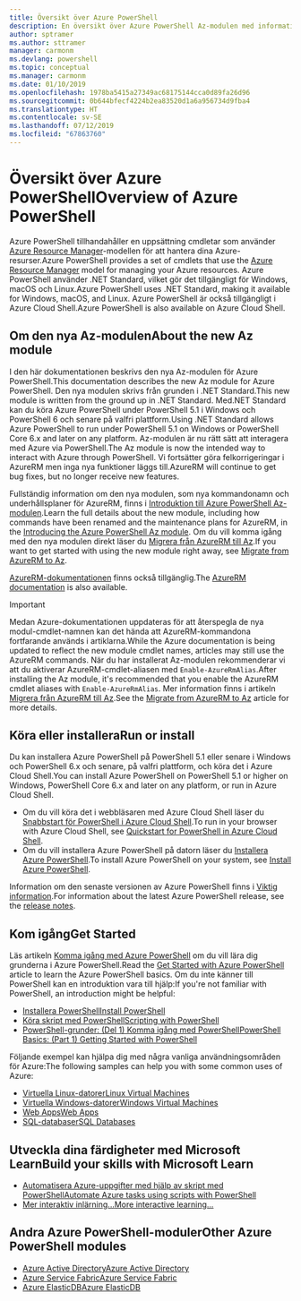 ```yaml
---
title: Översikt över Azure PowerShell
description: En översikt över Azure PowerShell Az-modulen med information om hur du installerar och kommer igång.
author: sptramer
ms.author: sttramer
manager: carmonm
ms.devlang: powershell
ms.topic: conceptual
ms.manager: carmonm
ms.date: 01/10/2019
ms.openlocfilehash: 1978ba5415a27349ac68175144cca0d89fa26d96
ms.sourcegitcommit: 0b644bfecf4224b2ea83520d1a6a956734d9fba4
ms.translationtype: HT
ms.contentlocale: sv-SE
ms.lasthandoff: 07/12/2019
ms.locfileid: "67863760"
---
```

# <a name="overview-of-azure-powershell"></a><span data-ttu-id="95e8f-103">Översikt över Azure PowerShell</span><span class="sxs-lookup"><span data-stu-id="95e8f-103">Overview of Azure PowerShell</span></span>

<span data-ttu-id="95e8f-104">Azure PowerShell tillhandahåller en uppsättning cmdletar som använder [Azure Resource Manager](/azure/azure-resource-manager/resource-group-overview)-modellen för att hantera dina Azure-resurser.</span><span class="sxs-lookup"><span data-stu-id="95e8f-104">Azure PowerShell provides a set of cmdlets that use the [Azure Resource Manager](/azure/azure-resource-manager/resource-group-overview) model for managing your Azure resources.</span></span> <span data-ttu-id="95e8f-105">Azure PowerShell använder .NET Standard, vilket gör det tillgängligt för Windows, macOS och Linux.</span><span class="sxs-lookup"><span data-stu-id="95e8f-105">Azure PowerShell uses .NET Standard, making it available for Windows, macOS, and Linux.</span></span>
<span data-ttu-id="95e8f-106">Azure PowerShell är också tillgängligt i Azure Cloud Shell.</span><span class="sxs-lookup"><span data-stu-id="95e8f-106">Azure PowerShell is also available on Azure Cloud Shell.</span></span>

## <a name="about-the-new-az-module"></a><span data-ttu-id="95e8f-107">Om den nya Az-modulen</span><span class="sxs-lookup"><span data-stu-id="95e8f-107">About the new Az module</span></span>

<span data-ttu-id="95e8f-108">I den här dokumentationen beskrivs den nya Az-modulen för Azure PowerShell.</span><span class="sxs-lookup"><span data-stu-id="95e8f-108">This documentation describes the new Az module for Azure PowerShell.</span></span> <span data-ttu-id="95e8f-109">Den nya modulen skrivs från grunden i .NET Standard.</span><span class="sxs-lookup"><span data-stu-id="95e8f-109">This new module is written from the ground up in .NET Standard.</span></span> <span data-ttu-id="95e8f-110">Med.NET Standard kan du köra Azure PowerShell under PowerShell 5.1 i Windows och PowerShell 6 och senare på valfri plattform.</span><span class="sxs-lookup"><span data-stu-id="95e8f-110">Using .NET Standard allows Azure PowerShell to run under PowerShell 5.1 on Windows or PowerShell Core 6.x and later on any platform.</span></span> <span data-ttu-id="95e8f-111">Az-modulen är nu rätt sätt att interagera med Azure via PowerShell.</span><span class="sxs-lookup"><span data-stu-id="95e8f-111">The Az module is now the intended way to interact with Azure through PowerShell.</span></span>
<span data-ttu-id="95e8f-112">Vi fortsätter göra felkorrigeringar i AzureRM men inga nya funktioner läggs till.</span><span class="sxs-lookup"><span data-stu-id="95e8f-112">AzureRM will continue to get bug fixes, but no longer receive new features.</span></span>

<span data-ttu-id="95e8f-113">Fullständig information om den nya modulen, som nya kommandonamn och underhållsplaner för AzureRM, finns i [Introduktion till Azure PowerShell Az-modulen](new-azureps-module-az.md).</span><span class="sxs-lookup"><span data-stu-id="95e8f-113">Learn the full details about the new module, including how commands have been renamed and the maintenance plans for AzureRM, in the [Introducing the Azure PowerShell Az module](new-azureps-module-az.md).</span></span> <span data-ttu-id="95e8f-114">Om du vill komma igång med den nya modulen direkt läser du [Migrera från AzureRM till Az](migrate-from-azurerm-to-az.md).</span><span class="sxs-lookup"><span data-stu-id="95e8f-114">If you want to get started with using the new module right away, see [Migrate from AzureRM to Az](migrate-from-azurerm-to-az.md).</span></span>

<span data-ttu-id="95e8f-115">[AzureRM-dokumentationen](/powershell/azure/azurerm) finns också tillgänglig.</span><span class="sxs-lookup"><span data-stu-id="95e8f-115">The [AzureRM documentation](/powershell/azure/azurerm) is also available.</span></span>

> [!IMPORTANT]
>
> <span data-ttu-id="95e8f-116">Medan Azure-dokumentationen uppdateras för att återspegla de nya modul-cmdlet-namnen kan det hända att AzureRM-kommandona fortfarande används i artiklarna.</span><span class="sxs-lookup"><span data-stu-id="95e8f-116">While the Azure documentation is being updated to reflect the new module cmdlet names, articles may still use the AzureRM commands.</span></span> <span data-ttu-id="95e8f-117">När du har installerat Az-modulen rekommenderar vi att du aktiverar AzureRM-cmdlet-aliasen med `Enable-AzureRmAlias`.</span><span class="sxs-lookup"><span data-stu-id="95e8f-117">After installing the Az module, it's recommended that you enable the AzureRM cmdlet aliases with `Enable-AzureRmAlias`.</span></span> <span data-ttu-id="95e8f-118">Mer information finns i artikeln [Migrera från AzureRM till Az](migrate-from-azurerm-to-az.md).</span><span class="sxs-lookup"><span data-stu-id="95e8f-118">See the [Migrate from AzureRM to Az](migrate-from-azurerm-to-az.md) article for more details.</span></span>

## <a name="run-or-install"></a><span data-ttu-id="95e8f-119">Köra eller installera</span><span class="sxs-lookup"><span data-stu-id="95e8f-119">Run or install</span></span>

<span data-ttu-id="95e8f-120">Du kan installera Azure PowerShell på PowerShell 5.1 eller senare i Windows och PowerShell 6.x och senare, på valfri plattform, och köra det i Azure Cloud Shell.</span><span class="sxs-lookup"><span data-stu-id="95e8f-120">You can install Azure PowerShell on PowerShell 5.1 or higher on Windows, PowerShell Core 6.x and later on any platform, or run in Azure Cloud Shell.</span></span>

* <span data-ttu-id="95e8f-121">Om du vill köra det i webbläsaren med Azure Cloud Shell läser du [Snabbstart för PowerShell i Azure Cloud Shell](/azure/cloud-shell/quickstart-powershell).</span><span class="sxs-lookup"><span data-stu-id="95e8f-121">To run in your browser with Azure Cloud Shell, see [Quickstart for PowerShell in Azure Cloud Shell](/azure/cloud-shell/quickstart-powershell).</span></span>
* <span data-ttu-id="95e8f-122">Om du vill installera Azure PowerShell på datorn läser du [Installera Azure PowerShell](install-az-ps.md).</span><span class="sxs-lookup"><span data-stu-id="95e8f-122">To install Azure PowerShell on your system, see [Install Azure PowerShell](install-az-ps.md).</span></span>

<span data-ttu-id="95e8f-123">Information om den senaste versionen av Azure PowerShell finns i [Viktig information](release-notes-azureps.md).</span><span class="sxs-lookup"><span data-stu-id="95e8f-123">For information about the latest Azure PowerShell release, see the [release notes](release-notes-azureps.md).</span></span>

## <a name="get-started"></a><span data-ttu-id="95e8f-124">Kom igång</span><span class="sxs-lookup"><span data-stu-id="95e8f-124">Get Started</span></span>

<span data-ttu-id="95e8f-125">Läs artikeln [Komma igång med Azure PowerShell](get-started-azureps.md) om du vill lära dig grunderna i Azure PowerShell.</span><span class="sxs-lookup"><span data-stu-id="95e8f-125">Read the [Get Started with Azure PowerShell](get-started-azureps.md) article to learn the Azure PowerShell basics.</span></span> <span data-ttu-id="95e8f-126">Om du inte känner till PowerShell kan en introduktion vara till hjälp:</span><span class="sxs-lookup"><span data-stu-id="95e8f-126">If you're not familiar with PowerShell, an introduction might be helpful:</span></span>

* [<span data-ttu-id="95e8f-127">Installera PowerShell</span><span class="sxs-lookup"><span data-stu-id="95e8f-127">Install PowerShell</span></span>](/powershell/scripting/install/installing-powershell)
* [<span data-ttu-id="95e8f-128">Köra skript med PowerShell</span><span class="sxs-lookup"><span data-stu-id="95e8f-128">Scripting with PowerShell</span></span>](/powershell/scripting/powershell-scripting)
* [<span data-ttu-id="95e8f-129">PowerShell-grunder: (Del 1) Komma igång med PowerShell</span><span class="sxs-lookup"><span data-stu-id="95e8f-129">PowerShell Basics: (Part 1) Getting Started with PowerShell</span></span>](https://channel9.msdn.com/Blogs/Taste-of-Premier/PowerShellBasicsPart1)

<span data-ttu-id="95e8f-130">Följande exempel kan hjälpa dig med några vanliga användningsområden för Azure:</span><span class="sxs-lookup"><span data-stu-id="95e8f-130">The following samples can help you with some common uses of Azure:</span></span>

* [<span data-ttu-id="95e8f-131">Virtuella Linux-datorer</span><span class="sxs-lookup"><span data-stu-id="95e8f-131">Linux Virtual Machines</span></span>](/azure/virtual-machines/virtual-machines-linux-powershell-samples?toc=/powershell/azure/toc.json)
* [<span data-ttu-id="95e8f-132">Virtuella Windows-datorer</span><span class="sxs-lookup"><span data-stu-id="95e8f-132">Windows Virtual Machines</span></span>](/azure/virtual-machines/virtual-machines-windows-powershell-samples?toc=/powershell/azure/toc.json)
* [<span data-ttu-id="95e8f-133">Web Apps</span><span class="sxs-lookup"><span data-stu-id="95e8f-133">Web Apps</span></span>](/azure/app-service-web/app-service-powershell-samples?toc=/powershell/azure/toc.json)
* [<span data-ttu-id="95e8f-134">SQL-databaser</span><span class="sxs-lookup"><span data-stu-id="95e8f-134">SQL Databases</span></span>](/azure/sql-database/sql-database-powershell-samples?toc=/powershell/azure/toc.json)

## <a name="build-your-skills-with-microsoft-learn"></a><span data-ttu-id="95e8f-135">Utveckla dina färdigheter med Microsoft Learn</span><span class="sxs-lookup"><span data-stu-id="95e8f-135">Build your skills with Microsoft Learn</span></span>

- [<span data-ttu-id="95e8f-136">Automatisera Azure-uppgifter med hjälp av skript med PowerShell</span><span class="sxs-lookup"><span data-stu-id="95e8f-136">Automate Azure tasks using scripts with PowerShell</span></span>](/learn/modules/automate-azure-tasks-with-powershell/)
- [<span data-ttu-id="95e8f-137">Mer interaktiv inlärning...</span><span class="sxs-lookup"><span data-stu-id="95e8f-137">More interactive learning...</span></span>](/learn/browse/?term=powershell)

## <a name="other-azure-powershell-modules"></a><span data-ttu-id="95e8f-138">Andra Azure PowerShell-moduler</span><span class="sxs-lookup"><span data-stu-id="95e8f-138">Other Azure PowerShell modules</span></span>

* [<span data-ttu-id="95e8f-139">Azure Active Directory</span><span class="sxs-lookup"><span data-stu-id="95e8f-139">Azure Active Directory</span></span>](/powershell/azure/active-directory/)
* [<span data-ttu-id="95e8f-140">Azure Service Fabric</span><span class="sxs-lookup"><span data-stu-id="95e8f-140">Azure Service Fabric</span></span>](/powershell/azure/service-fabric/)
* [<span data-ttu-id="95e8f-141">Azure ElasticDB</span><span class="sxs-lookup"><span data-stu-id="95e8f-141">Azure ElasticDB</span></span>](/powershell/azure/elasticdbjobs/)
